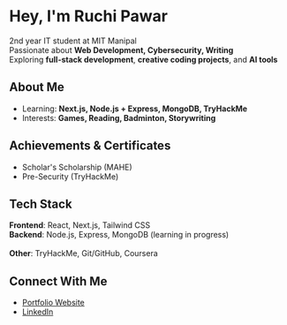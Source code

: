 # Hey, I'm Ruchi Pawar  

2nd year IT student at MIT Manipal  
Passionate about **Web Development, Cybersecurity, Writing**  
Exploring **full-stack development**, **creative coding projects**, and **AI tools**  


## About Me    
- Learning: **Next.js, Node.js + Express, MongoDB, TryHackMe**  
- Interests: **Games, Reading, Badminton, Storywriting**    


## Achievements & Certificates  
- Scholar's Scholarship (MAHE)  
- Pre-Security (TryHackMe)
  

## Tech Stack  
**Frontend**: React, Next.js, Tailwind CSS  
**Backend**: Node.js, Express, MongoDB (learning in progress) <br>  
**Other**: TryHackMe, Git/GitHub, Coursera  


## Connect With Me  
- <a href="https://ruchis-portfolio.netlify.app/" target="_blank" rel="noopener noreferrer">Portfolio Website</a>  
- <a href="https://www.linkedin.com/in/ruchi-pawar-636926309/" target="_blank" rel="noopener noreferrer">LinkedIn</a>  
